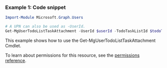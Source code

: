 ### Example 1: Code snippet

```powershellImport-Module Microsoft.Graph.Users

# A UPN can also be used as -UserId.
Get-MgUserTodoListTaskAttachment -UserId $userId -TodoTaskListId $todoTaskListId -TodoTaskId $todoTaskId -AttachmentBaseId $attachmentBaseId
```
This example shows how to use the Get-MgUserTodoListTaskAttachment Cmdlet.
To learn about permissions for this resource, see the [permissions reference](/graph/permissions-reference).

